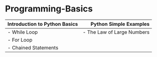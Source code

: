 # Programming-Basics

|Introduction to Python Basics  | Python Simple Examples        |
|:----------------------------- | -----------------------------:|
|- While Loop                   | - The Law of Large Numbers    |
|- For Loop                     |                               |
|- Chained Statements           |                               |
